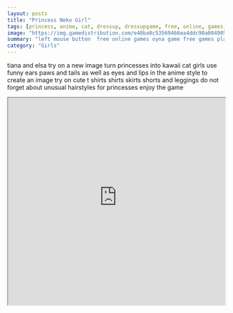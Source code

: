 ```yaml
---
layout: posts
title: "Princess Neko Girl"
tags: [princess, anime, cat, dressup, dressupgame, free, online, games, oyna, game, free, games, play, play, games]
image: "https://img.gamedistribution.com/e40ba8c53569466ea4ddc90a004905ab-512x384.jpeg"
summary: "left mouse button  free online games oyna game free games play play games"
category: "Girls"
---
```


tiana and elsa try on a new image turn princesses into kawaii cat girls use funny ears paws and tails as well as eyes and lips in the anime style to create an image try on cute t shirts shirts skirts shorts and leggings do not forget about unusual hairstyles for princesses enjoy the game

<iframe width="100%" height="480px;" src="https://html5.gamedistribution.com/e40ba8c53569466ea4ddc90a004905ab/"></iframe>